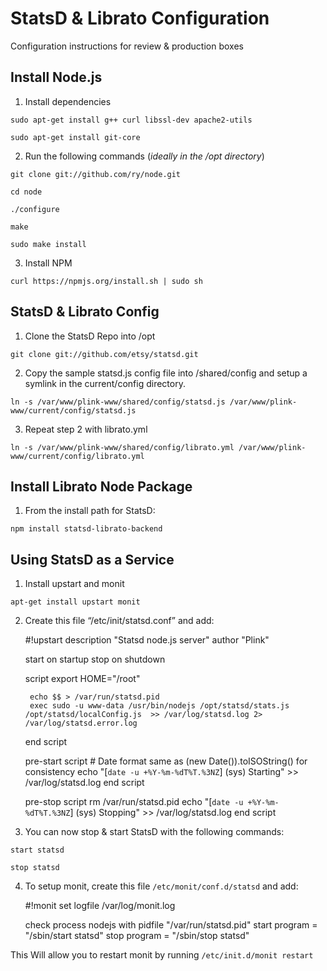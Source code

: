 StatsD & Librato Configuration
=================
Configuration instructions for review & production boxes

Install Node.js
--------------
1) Install dependencies

`sudo apt-get install g++ curl libssl-dev apache2-utils`

`sudo apt-get install git-core`

2) Run the following commands (*ideally in the /opt directory*)

`git clone git://github.com/ry/node.git`

`cd node`

`./configure`

`make`

`sudo make install`

3) Install NPM

`curl https://npmjs.org/install.sh | sudo sh`

StatsD & Librato Config
--------------
1) Clone the StatsD Repo into /opt

`git clone git://github.com/etsy/statsd.git`

2) Copy the sample statsd.js config file into /shared/config and setup a symlink in the current/config directory.

`ln -s /var/www/plink-www/shared/config/statsd.js /var/www/plink-www/current/config/statsd.js`

3) Repeat step 2 with librato.yml

`ln -s /var/www/plink-www/shared/config/librato.yml /var/www/plink-www/current/config/librato.yml`

Install Librato Node Package
--------------
1) From the install path for StatsD:

`npm install statsd-librato-backend`

Using StatsD as a Service
-------------

1) Install upstart and monit

`apt-get install upstart monit`

2) Create this file “/etc/init/statsd.conf” and add:


    #!upstart
    description "Statsd node.js server"
    author      "Plink"

    start on startup
    stop on shutdown

    script
        export HOME="/root"

        echo $$ > /var/run/statsd.pid
        exec sudo -u www-data /usr/bin/nodejs /opt/statsd/stats.js /opt/statsd/localConfig.js  >> /var/log/statsd.log 2> /var/log/statsd.error.log
    end script

    pre-start script
        # Date format same as (new Date()).toISOString() for consistency
        echo "[`date -u +%Y-%m-%dT%T.%3NZ`] (sys) Starting" >> /var/log/statsd.log
    end script

    pre-stop script
        rm /var/run/statsd.pid
        echo "[`date -u +%Y-%m-%dT%T.%3NZ`] (sys) Stopping" >> /var/log/statsd.log
    end script

3) You can now stop & start StatsD with the following commands:

`start statsd`

`stop statsd`

4) To setup monit, create this file `/etc/monit/conf.d/statsd` and add:

    #!monit
    set logfile /var/log/monit.log

    check process nodejs with pidfile "/var/run/statsd.pid"
        start program = "/sbin/start statsd"
        stop program  = "/sbin/stop statsd"

This Will allow you to restart monit by running `/etc/init.d/monit restart`

